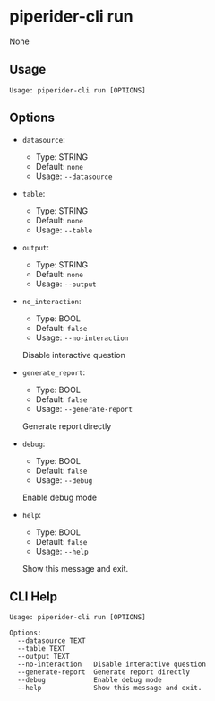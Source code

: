 
# piperider-cli run
None
## Usage
```
Usage: piperider-cli run [OPTIONS]
```
## Options
* `datasource`: 
  * Type: STRING 
  * Default: `none`
  * Usage: `--datasource`

  


* `table`: 
  * Type: STRING 
  * Default: `none`
  * Usage: `--table`

  


* `output`: 
  * Type: STRING 
  * Default: `none`
  * Usage: `--output`

  


* `no_interaction`: 
  * Type: BOOL 
  * Default: `false`
  * Usage: `--no-interaction`

  Disable interactive question


* `generate_report`: 
  * Type: BOOL 
  * Default: `false`
  * Usage: `--generate-report`

  Generate report directly


* `debug`: 
  * Type: BOOL 
  * Default: `false`
  * Usage: `--debug`

  Enable debug mode


* `help`: 
  * Type: BOOL 
  * Default: `false`
  * Usage: `--help`

  Show this message and exit.


## CLI Help
```
Usage: piperider-cli run [OPTIONS]

Options:
  --datasource TEXT
  --table TEXT
  --output TEXT
  --no-interaction   Disable interactive question
  --generate-report  Generate report directly
  --debug            Enable debug mode
  --help             Show this message and exit.
```
